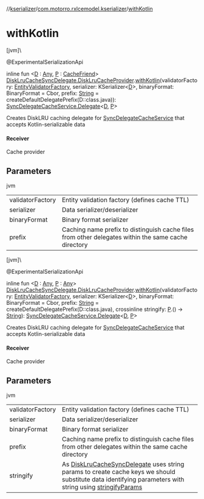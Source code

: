 //[kserializer](../../index.md)/[com.motorro.rxlcemodel.kserializer](index.md)/[withKotlin](with-kotlin.md)

# withKotlin

[jvm]\

@ExperimentalSerializationApi

inline fun &lt;[D](with-kotlin.md) : [Any](https://kotlinlang.org/api/latest/jvm/stdlib/kotlin/-any/index.html), [P](with-kotlin.md) : [CacheFriend](../../../base/base/com.motorro.rxlcemodel.base.service/-cache-friend/index.md)&gt; [DiskLruCacheSyncDelegate.DiskLruCacheProvider](../../../disklrucache/disklrucache/com.motorro.rxlcemodel.disklrucache/-disk-lru-cache-sync-delegate/-disk-lru-cache-provider/index.md).[withKotlin](with-kotlin.md)(validatorFactory: [EntityValidatorFactory](../../../base/base/com.motorro.rxlcemodel.base.entity/-entity-validator-factory/index.md), serializer: KSerializer&lt;[D](with-kotlin.md)&gt;, binaryFormat: BinaryFormat = Cbor, prefix: [String](https://kotlinlang.org/api/latest/jvm/stdlib/kotlin/-string/index.html) = createDefaultDelegatePrefix(D::class.java)): [SyncDelegateCacheService.Delegate](../../../base/base/com.motorro.rxlcemodel.base.service/-sync-delegate-cache-service/-delegate/index.md)&lt;[D](with-kotlin.md), [P](with-kotlin.md)&gt;

Creates DiskLRU caching delegate for [SyncDelegateCacheService](../../../base/base/com.motorro.rxlcemodel.base.service/-sync-delegate-cache-service/index.md) that accepts Kotlin-serializable data

#### Receiver

Cache provider

## Parameters

jvm

| | |
|---|---|
| validatorFactory | Entity validation factory (defines cache TTL) |
| serializer | Data serializer/deserializer |
| binaryFormat | Binary format serializer |
| prefix | Caching name prefix to distinguish cache files from other delegates within the same cache directory |

[jvm]\

@ExperimentalSerializationApi

inline fun &lt;[D](with-kotlin.md) : [Any](https://kotlinlang.org/api/latest/jvm/stdlib/kotlin/-any/index.html), [P](with-kotlin.md) : [Any](https://kotlinlang.org/api/latest/jvm/stdlib/kotlin/-any/index.html)&gt; [DiskLruCacheSyncDelegate.DiskLruCacheProvider](../../../disklrucache/disklrucache/com.motorro.rxlcemodel.disklrucache/-disk-lru-cache-sync-delegate/-disk-lru-cache-provider/index.md).[withKotlin](with-kotlin.md)(validatorFactory: [EntityValidatorFactory](../../../base/base/com.motorro.rxlcemodel.base.entity/-entity-validator-factory/index.md), serializer: KSerializer&lt;[D](with-kotlin.md)&gt;, binaryFormat: BinaryFormat = Cbor, prefix: [String](https://kotlinlang.org/api/latest/jvm/stdlib/kotlin/-string/index.html) = createDefaultDelegatePrefix(D::class.java), crossinline stringify: [P](with-kotlin.md).() -&gt; [String](https://kotlinlang.org/api/latest/jvm/stdlib/kotlin/-string/index.html)): [SyncDelegateCacheService.Delegate](../../../base/base/com.motorro.rxlcemodel.base.service/-sync-delegate-cache-service/-delegate/index.md)&lt;[D](with-kotlin.md), [P](with-kotlin.md)&gt;

Creates DiskLRU caching delegate for [SyncDelegateCacheService](../../../base/base/com.motorro.rxlcemodel.base.service/-sync-delegate-cache-service/index.md) that accepts Kotlin-serializable data

#### Receiver

Cache provider

## Parameters

jvm

| | |
|---|---|
| validatorFactory | Entity validation factory (defines cache TTL) |
| serializer | Data serializer/deserializer |
| binaryFormat | Binary format serializer |
| prefix | Caching name prefix to distinguish cache files from other delegates within the same cache directory |
| stringify | As [DiskLruCacheSyncDelegate](../../../disklrucache/disklrucache/com.motorro.rxlcemodel.disklrucache/-disk-lru-cache-sync-delegate/index.md) uses string params to create cache keys we should substitute data identifying parameters with string using [stringifyParams](../../../base/base/com.motorro.rxlcemodel.base.service/stringify-params.md) |
